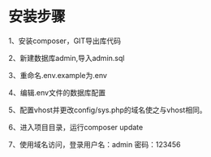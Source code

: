 # 安装步骤
1、安装composer，GIT导出库代码

2、新建数据库admin,导入admin.sql

3、重命名.env.example为.env

4、编辑.env文件的数据库配置

5、配置vhost并更改config/sys.php的域名使之与vhost相同。

6、进入项目目录，运行composer update

7、使用域名访问，登录用户名：admin 密码：123456

